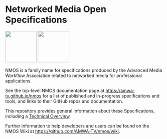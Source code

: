 # Networked Media Open Specifications

<a href="https://github.com/AMWA-TV/nmos/actions?query=workflow%3ALint"><img src="https://github.com/AMWA-TV/nmos/workflows/Lint/badge.svg" width="100"/></a> 
<a href="https://github.com/AMWA-TV/nmos/actions?query=workflow%3ARender"><img src="https://github.com/AMWA-TV/nmos/workflows/Render/badge.svg" width="100"/></a> 

NMOS is a family name for specifications produced by the Advanced Media Workflow Association related to networked media for professional applications.

See the top-level NMOS documentation page at <https://amwa-tv.github.io/nmos>
for a list of published and in-progress specifications and tools,
and links to their GitHub repos and documentation.

This repository provides general information about these Specifications,
including a [Technical Overview](https://amwa-tv.github.io/nmos/branches/master/NMOS_Technical_Overview.html).

Further information to help developers and users can be found on the NMOS Wiki at <https://github.com/AMWA-TV/nmos/wiki>.
